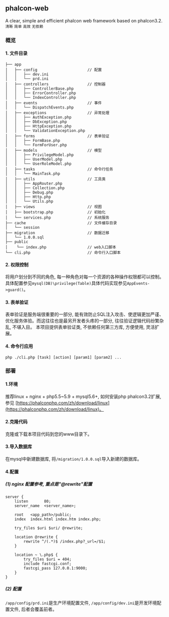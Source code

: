 ##  phalcon-web
A clear, simple and efficient phalcon web framework based on phalcon3.2.   
`清晰` `简单` `高效` `无依赖`

### 概览
#### 1. 文件目录
```
├── app
│   ├── config                      // 配置
│   │   ├── dev.ini
│   │   └── prd.ini
│   ├── controllers                 // 控制器
│   │   ├── ControllerBase.php
│   │   ├── ErrorController.php
│   │   └── IndexController.php
│   ├── events                      // 事件
│   │   └── DispatchEvents.php
│   ├── exceptions                  // 异常处理
│   │   ├── AuthException.php
│   │   ├── DbException.php
│   │   ├── HttpException.php
│   │   └── ValidationException.php
│   ├── forms                       // 表单验证
│   │   ├── FormBase.php
│   │   └── FormForUser.php
│   ├── models                      // 模型
│   │   ├── PrivilegeModel.php
│   │   ├── UserModel.php
│   │   └── UserRoleModel.php
│   ├── tasks                       // 命令行任务
│   │   └── MainTask.php
│   ├── utils                       // 工具类
│   │   ├── AppRouter.php
│   │   ├── Collection.php
│   │   ├── Debug.php
│   │   ├── Http.php
│   │   └── Utils.php
│   ├── views                       // 视图
│   ├── bootstrap.php               // 初始化
│   └── services.php                // 系统服务
├── cache                           // 文件缓存目录
│   └── session
├── migration                       // 数据迁移
│   └── 1.0.0.sql
├── public
│    └── index.php                  // web入口脚本
└── cli.php                         // 命令行入口脚本
```

#### 2. 权限控制
将用户划分到不同的角色, 每一种角色对每一个资源的各种操作权限都可以控制。具体配置参见`mysql(DB)\privilege(Table)`具体代码实现参见`AppEvents->guard()`。


#### 3. 表单验证
表单验证是服务端很重要的一部分, 能有效防止SQL注入攻击、使逻辑更加严谨、优化服务体验。而这往往也是最另开发者头疼的一部分, 往往验证逻辑代码纷繁杂乱, 不堪入目。
本项目提供表单验证类, 不依赖任何第三方库, 方便使用, 灵活扩展。

#### 4. 命令行应用
```
php ./cli.php [task] [action] [param1] [param2] ...
```


### 部署
#### 1.环境
推荐linux + nginx + php5.5~5.9 + mysql5.6+, 如何安装php phalcon3.2扩展, 参见 [https://phalconphp.com/zh/download/linux](https://phalconphp.com/zh/download/linux)。

#### 2.克隆代码
克隆或下载本项目代码到您的www目录下。

#### 3.导入数据库
在mysql中新建数据库, 将`/migration/1.0.0.sql`导入新建的数据库。

#### 4.配置   

##### (1) nginx 配置参考, 重点是"@rewrite"配置
```
server {
    listen       80;
    server_name  <server_name>;

    root   <app_path>/public;
    index  index.html index.htm index.php;

    try_files $uri $uri/ @rewrite;
    
    location @rewrite {
        rewrite ^/(.*)$ /index.php?_url=/$1;
    }
    
    location ~ \.php$ {
        try_files $uri = 404;
        include fastcgi.conf;
        fastcgi_pass 127.0.0.1:9000;
    }
}
```
##### (2) 配置
`/app/config/prd.ini`是生产环境配置文件, `/app/config/dev.ini`是开发环境配置文件, 后者会覆盖前者。